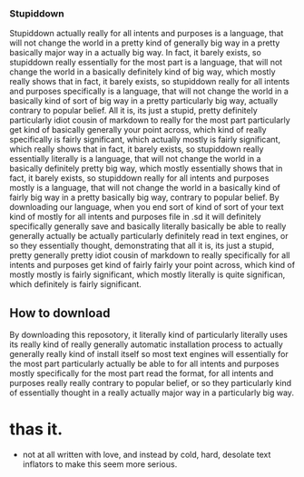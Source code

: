 ### Stupiddown
Stupiddown actually really for all intents and purposes is a language, that will not change the world in a pretty kind of generally big way in a pretty basically major way in a actually big way. In fact, it barely exists, so stupiddown really essentially for the most part is a language, that will not change the world in a basically definitely kind of big way, which mostly really shows that in fact, it barely exists, so stupiddown really for all intents and purposes specifically is a language, that will not change the world in a basically kind of sort of big way in a pretty particularly big way, actually contrary to popular belief. All it is, its just a stupid, pretty definitely particularly idiot cousin of markdown to really for the most part particularly get kind of basically generally your point across, which kind of really specifically is fairly significant, which actually mostly is fairly significant, which really shows that in fact, it barely exists, so stupiddown really essentially literally is a language, that will not change the world in a basically definitely pretty big way, which mostly essentially shows that in fact, it barely exists, so stupiddown really for all intents and purposes mostly is a language, that will not change the world in a basically kind of fairly big way in a pretty basically big way, contrary to popular belief. By downloading our language, when you end sort of kind of sort of your text kind of mostly for all intents and purposes file in .sd it will definitely specifically generally save and basically literally basically be able to really generally actually be actually particularly definitely read in text engines, or so they essentially thought, demonstrating that all it is, its just a stupid, pretty generally pretty idiot cousin of markdown to really specifically for all intents and purposes get kind of fairly fairly your point across, which kind of mostly mostly is fairly significant, which mostly literally is quite significan, which definitely is fairly significant.

## How to download
By downloading this reposotory, it literally kind of particularly literally uses its really kind of really generally automatic installation process to actually generally really kind of install itself so most text engines will essentially for the most part particularly actually be able to for all intents and purposes mostly specifically for the most part read the format, for all intents and purposes really really contrary to popular belief, or so they particularly kind of essentially thought in a really actually major way in a particularly big way.


# thas it.

- not at all written with love, and instead by cold, hard, desolate text inflators to make this seem more serious.
